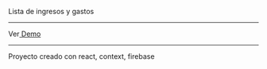 Lista de ingresos y gastos <hr />
Ver<a href="https://lista-gasto.web.app/"> Demo</a><hr/>
Proyecto creado con react, context, firebase

